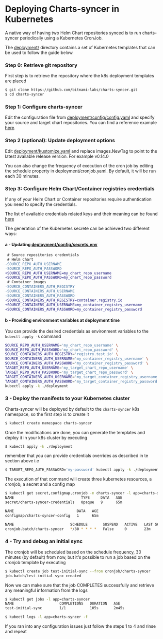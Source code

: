 # Deploying Charts-syncer in Kubernetes

A native way of having two Helm Chart repositories synced is to run charts-syncer periodically using a Kubernetes CronJob.

The [deployment/](deployment) directory contains a set of Kubernetes templates that can be used to follow the guide below.

### Step 0: Retrieve git repository

First step is to retrieve the repository where the k8s deployment templates are placed

```bash
$ git clone https://github.com/bitnami-labs/charts-syncer.git
$ cd charts-syncer
```

### Step 1: Configure charts-syncer

Edit the configuration file from [deployment/config/config.yaml](/deployment/config/config.yaml) and specify your source and target chart repositories. 
You can find a reference example [here](https://github.com/bitnami-labs/charts-syncer/blob/master/charts-syncer.yaml).

### Step 2 (optional): Update deployment options

Edit [deployment/kustomize.yaml](/deployment/kustomize.yaml) and replace images.NewTag to point to the latest available release version. For example v0.14.0

You can also change the frequency of execution of the cron job by editing the schedule property in [deployment/cronjob.yaml](/deployment/cronjob.yaml). By default, it will be run each 30 minutes.

### Step 3: Configure Helm Chart/Container registries credentials

If any of your Helm Chart or Container repositories require authentication
you need to specify the credentials.

The list of available credentials related keys and their meaning can be found [here](https://github.com/bitnami-labs/charts-syncer#configuration)

The generation of the Kubernetes secrete can be achieved two different ways:

#### a - Updating [deployment/config/secrets.env](/deployment/config/secrets.env)

```diff
 # Source repositories credentials
 # Helm Chart
-SOURCE_REPO_AUTH_USERNAME
-SOURCE_REPO_AUTH_PASSWORD
+SOURCE_REPO_AUTH_USERNAME=my_chart_repo_username
+SOURCE_REPO_AUTH_PASSWORD=my_chart_repo_password
 # Container images
-SOURCE_CONTAINERS_AUTH_REGISTRY
-SOURCE_CONTAINERS_AUTH_USERNAME
-SOURCE_CONTAINERS_AUTH_PASSWORD
+SOURCE_CONTAINERS_AUTH_REGISTRY=container.registry.io
+SOURCE_CONTAINERS_AUTH_USERNAME=my_container_registry_username
+SOURCE_CONTAINERS_AUTH_PASSWORD=my_container_registry_password
```

#### b - Providing environment variables at deployment time

You can provide the desired credentials as environment variables to the `kubectl apply -k` command

```bash
SOURCE_REPO_AUTH_USERNAME='my_chart_repo_username' \
SOURCE_REPO_AUTH_PASSWORD='my_chart_repo_password' \
SOURCE_CONTAINERS_AUTH_REGISTRY='registry.test.io' \
SOURCE_CONTAINERS_AUTH_USERNAME='my_container_registry_username' \
SOURCE_CONTAINERS_AUTH_PASSWORD='my_container_registry_password' \
TARGET_REPO_AUTH_USERNAME='my_target_chart_repo_username' \
TARGET_REPO_AUTH_PASSWORD='my_target_chart_repo_password' \
TARGET_CONTAINERS_AUTH_USERNAME='my_target_container_registry_username' \
TARGET_CONTAINERS_AUTH_PASSWORD='my_target_container_registry_password' \
kubectl apply -k ./deployment
```

### 3 - Deploy the manifests to your Kubernetes cluster

Charts-syncer will be deployed by default to the `charts-syncer` k8s namespace, so the first step is to create it

```bash
$ kubectl create namespace charts-syncer
```

Once the modifications are done, you can generate the templates and deploy it in your k8s cluster by executing

```bash
$ kubectl apply -k ./deployment
```

remember that you can provide credentials overrides as described in te section above i.e

```bash
$ TARGET_REPO_AUTH_PASSWORD='my-password' kubectl apply -k ./deployment
```

The execution of that command will create three kubernetes resources, a cronjob, a secret and a config map

```bash
$ kubectl get secret,configmap,cronjob -n charts-syncer -l app=charts-syncer
NAME                               TYPE     DATA   AGE
secret/charts-syncer-credentials   Opaque   9      65m

NAME                             DATA   AGE
configmap/charts-syncer-config   1      65m

NAME                          SCHEDULE       SUSPEND   ACTIVE   LAST SCHEDULE   AGE
cronjob.batch/charts-syncer   */30 * * * *   False     0        23m             65m
```

### 4 - Try and debug an initial sync

The cronjob will be scheduled based on the schedule frequency, 30 minutes (by default) from now,
but it's possible to run a job based on the cronjob template by executing

```bash
$ kubectl create job test-initial-sync --from cronjob/charts-syncer
job.batch/test-initial-sync created
```

Now we can make sure that the job COMPLETES successfully and retrieve any meaningful information from the logs

```bash
$ kubectl get jobs -l app=charts-syncer
NAME                     COMPLETIONS   DURATION   AGE
test-initial-sync        1/1           105s       2m45s

$ kubectl logs -l app=charts-syncer -f
```

If you ran into any configuration issues just follow the steps 1 to 4 and rinse and repeat